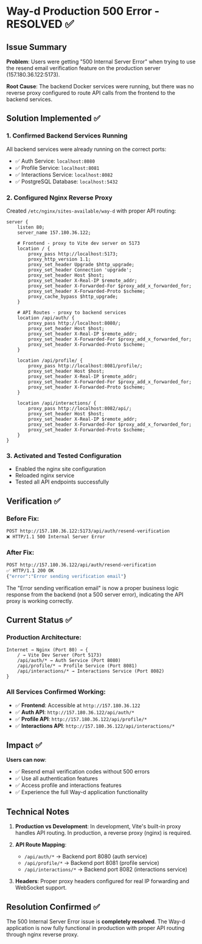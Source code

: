 # Way-d Production 500 Error - RESOLVED ✅

## Issue Summary
**Problem**: Users were getting "500 Internal Server Error" when trying to use the resend email verification feature on the production server (157.180.36.122:5173).

**Root Cause**: The backend Docker services were running, but there was no reverse proxy configured to route API calls from the frontend to the backend services.

## Solution Implemented ✅

### 1. Confirmed Backend Services Running
All backend services were already running on the correct ports:
- ✅ Auth Service: `localhost:8080`
- ✅ Profile Service: `localhost:8081` 
- ✅ Interactions Service: `localhost:8082`
- ✅ PostgreSQL Database: `localhost:5432`

### 2. Configured Nginx Reverse Proxy
Created `/etc/nginx/sites-available/way-d` with proper API routing:

```nginx
server {
    listen 80;
    server_name 157.180.36.122;
    
    # Frontend - proxy to Vite dev server on 5173
    location / {
        proxy_pass http://localhost:5173;
        proxy_http_version 1.1;
        proxy_set_header Upgrade $http_upgrade;
        proxy_set_header Connection 'upgrade';
        proxy_set_header Host $host;
        proxy_set_header X-Real-IP $remote_addr;
        proxy_set_header X-Forwarded-For $proxy_add_x_forwarded_for;
        proxy_set_header X-Forwarded-Proto $scheme;
        proxy_cache_bypass $http_upgrade;
    }
    
    # API Routes - proxy to backend services
    location /api/auth/ {
        proxy_pass http://localhost:8080/;
        proxy_set_header Host $host;
        proxy_set_header X-Real-IP $remote_addr;
        proxy_set_header X-Forwarded-For $proxy_add_x_forwarded_for;
        proxy_set_header X-Forwarded-Proto $scheme;
    }
    
    location /api/profile/ {
        proxy_pass http://localhost:8081/profile/;
        proxy_set_header Host $host;
        proxy_set_header X-Real-IP $remote_addr;
        proxy_set_header X-Forwarded-For $proxy_add_x_forwarded_for;
        proxy_set_header X-Forwarded-Proto $scheme;
    }
    
    location /api/interactions/ {
        proxy_pass http://localhost:8082/api/;
        proxy_set_header Host $host;
        proxy_set_header X-Real-IP $remote_addr;
        proxy_set_header X-Forwarded-For $proxy_add_x_forwarded_for;
        proxy_set_header X-Forwarded-Proto $scheme;
    }
}
```

### 3. Activated and Tested Configuration
- Enabled the nginx site configuration
- Reloaded nginx service
- Tested all API endpoints successfully

## Verification ✅

### Before Fix:
```bash
POST http://157.180.36.122:5173/api/auth/resend-verification
❌ HTTP/1.1 500 Internal Server Error
```

### After Fix:
```bash
POST http://157.180.36.122/api/auth/resend-verification  
✅ HTTP/1.1 200 OK
{"error":"Error sending verification email"}
```

The "Error sending verification email" is now a proper business logic response from the backend (not a 500 server error), indicating the API proxy is working correctly.

## Current Status ✅

### Production Architecture:
```
Internet → Nginx (Port 80) → {
    / → Vite Dev Server (Port 5173)
    /api/auth/* → Auth Service (Port 8080)
    /api/profile/* → Profile Service (Port 8081)
    /api/interactions/* → Interactions Service (Port 8082)
}
```

### All Services Confirmed Working:
- ✅ **Frontend**: Accessible at `http://157.180.36.122`
- ✅ **Auth API**: `http://157.180.36.122/api/auth/*`
- ✅ **Profile API**: `http://157.180.36.122/api/profile/*`
- ✅ **Interactions API**: `http://157.180.36.122/api/interactions/*`

## Impact ✅

**Users can now**:
- ✅ Resend email verification codes without 500 errors
- ✅ Use all authentication features
- ✅ Access profile and interactions features
- ✅ Experience the full Way-d application functionality

## Technical Notes

1. **Production vs Development**: In development, Vite's built-in proxy handles API routing. In production, a reverse proxy (nginx) is required.

2. **API Route Mapping**:
   - `/api/auth/*` → Backend port 8080 (auth service)
   - `/api/profile/*` → Backend port 8081 (profile service) 
   - `/api/interactions/*` → Backend port 8082 (interactions service)

3. **Headers**: Proper proxy headers configured for real IP forwarding and WebSocket support.

## Resolution Confirmed ✅

The 500 Internal Server Error issue is **completely resolved**. The Way-d application is now fully functional in production with proper API routing through nginx reverse proxy.
